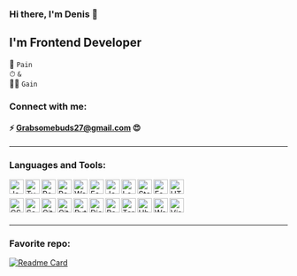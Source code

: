 ### Hi there, I'm Denis 👋


## I'm Frontend Developer

  🥵 ` Pain `
<br />
  ⏱ ` & `
<br />
  💪🏻 ` Gain `
<br />


### Connect with me:

#### ⚡ Grabsomebuds27@gmail.com 😍
***

### Languages and Tools:
<img align="left" alt="JavaScript" width="26px" src="https://cdn.worldvectorlogo.com/logos/logo-javascript.svg"/>
<img align="left" alt="TypeScript" width="26px" src="https://cdn.worldvectorlogo.com/logos/typescript.svg"/>
<img align="left" alt="React" width="26px" src="https://cdn.worldvectorlogo.com/logos/react-2.svg"/> 
<img align="left" alt="Redux" width="26px" src="https://cdn.worldvectorlogo.com/logos/redux.svg"/>
<img align="left" alt="Webpack" width="26px" src="https://cdn.worldvectorlogo.com/logos/webpack-icon.svg"/>
<img align="left" alt="EsLint" width="26px" src="https://cdn.worldvectorlogo.com/logos/eslint-1.svg"/>
<img align="left" alt="Jest" width="26px" src="https://docs.knapsackpro.com/images/blog/posts/run-jest-on-github-actions-with-parallelization/jest.png"/>
<img align="left" alt="Loki" width="26px" src="https://loki.js.org/img/favicon.svg"/>
<img align="left" alt="Storybook" width="26px" src="https://www.pngfind.com/pngs/m/493-4934627_storybook-icon-ddf01037-storybook-js-hd-png-download.png"/>
<img align="left" alt="FeaturedSlisedDesign" width="26px" src="https://feature-sliced.design/img/brand/logo-primary.png"/>
<img align="left" alt="HTML5" width="26px" src="https://cdn.worldvectorlogo.com/logos/html-1.svg" />
<br />
<br />
<img align="left" alt="CSS3" width="26px" src="https://cdn.worldvectorlogo.com/logos/css-3.svg" />
<img align="left" alt="Sass/Scss" width="26px" src="https://cdn.worldvectorlogo.com/logos/sass-1.svg" />
<img align="left" alt="Git" width="26px" src="https://cdn.worldvectorlogo.com/logos/git-bash.svg" />
<img align="left" alt="GitHubActions" width="26px" src="https://cdn.worldvectorlogo.com/logos/github-icon.svg" />
<img align="left" alt="Python" width="26px" src="https://cdn.worldvectorlogo.com/logos/python-5.svg" />
<img align="left" alt="Django" width="26px" src="https://cdn.worldvectorlogo.com/logos/django.svg" />
<img align="left" alt="Postgresql" width="26px" src="https://cdn.worldvectorlogo.com/logos/postgresql.svg" />
<img align="left" alt="Terminal" width="26px" src="https://cdn.worldvectorlogo.com/logos/terminal-1.svg" />
<img align="left" alt="Ubuntu" width="26px" src="https://cdn.worldvectorlogo.com/logos/ubuntu-4.svg" />
<img align="left" alt="WebStorm" width="26px" src="https://cdn.worldvectorlogo.com/logos/webstorm-icon.svg" />
<img align="left" alt="Visual Studio Code" width="26px" src="https://cdn.worldvectorlogo.com/logos/visual-studio-code-1.svg" />
<br />
<br />

***

### Favorite repo:
[![Readme Card](https://github-readme-stats.vercel.app/api/pin/?username=DenisMatvienko&repo=production-dynamic-line&theme=shades-of-purple)](https://github.com/DenisMatvienko/production-dynamic-line)



[linkedin]: https://www.linkedin.com/in/denis-matvienko-bb8bb81a2/
